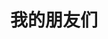 ---
layout: links     # 必须
title: 我的朋友们   # 可选，这是友链页的标题
music:
	type: song
	id: 27808044
links:
  - group: 技术大佬
    icon: fas fa-user-tie
    items:
    - name: xaoxuu
      avatar: https://cdn.jsdelivr.net/gh/xaoxuu/cdn-assets/avatar/avatar.png
      url: https://xaoxuu.com
      tags: [ios]
    - name: TRHX’S BLOG
      avatar: https://cdn.jsdelivr.net/gh/TRHX/CDN-for-itrhx.com@3.1.1/images/trhx.png
      url: https://www.itrhx.com/
      tags: [Python, 爬虫, 前端]
    - name: hojun
      avatar: https://cdn.jsdelivr.net/gh/honjun/ImageHosting/sina/006bYVyvgy1ftand2qurdj303c03cdfv.jpg
      url: https://www.hojun.cn
      tags: [一个好奇的博客]
    - name: JerryC
      avatar: https://jerryc.me/img/avatar.png
      url: https://jerryc.me/
      tags: [今日事,今日毕]
	- name: kelevc
      avatar: https://skyqin1999.oss-cn-beijing.aliyuncs.com/Blog/site/233.jpg
      url: http://www.kelevc.cn/
      tags: [没有绝对真理]
---